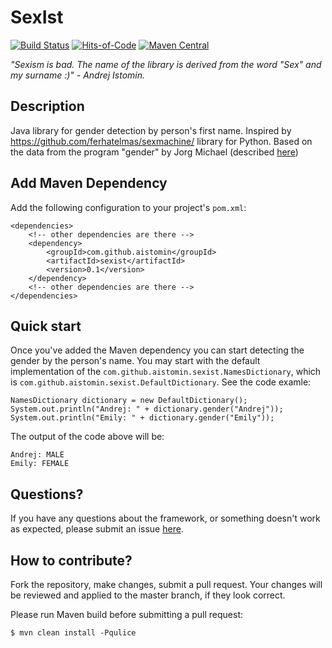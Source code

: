 # SexIst
[![Build Status](https://travis-ci.org/aistomin/sexist.svg?branch=master)](https://travis-ci.org/aistomin/sexist)
[![Hits-of-Code](https://hitsofcode.com/github/aistomin/sexist)](https://hitsofcode.com/view/github/aistomin/sexist)
[![Maven Central](https://maven-badges.herokuapp.com/maven-central/com.github.aistomin/sexist/badge.svg)](https://maven-badges.herokuapp.com/maven-central/com.github.aistomin/sexist)

_"Sexism is bad. The name of the library is derived from the word "Sex" and my surname :)" - Andrej Istomin._
   
## Description

Java library for gender detection by person's first name. Inspired by https://github.com/ferhatelmas/sexmachine/ library for Python. Based on the data from the program "gender" by Jorg Michael (described [here](https://autohotkey.com/board/topic/20260-gender-verification-by-forename-cmd-line-tool-db/))

## Add Maven Dependency
Add the following configuration to your project's `pom.xml`:
```
<dependencies>
    <!-- other dependencies are there -->
    <dependency>
        <groupId>com.github.aistomin</groupId>
        <artifactId>sexist</artifactId>
        <version>0.1</version>
    </dependency>
    <!-- other dependencies are there -->
</dependencies>
```
## Quick start
Once you've added the Maven dependency you can start detecting the gender by
 the person's name. You may start with the default implementation of the 
 `com.github.aistomin.sexist.NamesDictionary`, which is 
 `com.github.aistomin.sexist.DefaultDictionary`. See the code examle:
```
NamesDictionary dictionary = new DefaultDictionary();
System.out.println("Andrej: " + dictionary.gender("Andrej"));
System.out.println("Emily: " + dictionary.gender("Emily"));
``` 
The output of the code above will be:
```
Andrej: MALE
Emily: FEMALE
```
## Questions?
If you have any questions about the framework, or something doesn't work as
 expected, please submit an issue [here](https://github.com/aistomin/sexist/issues/new/choose).

## How to contribute?
Fork the repository, make changes, submit a pull request. Your changes will be
 reviewed and applied to the master branch, if they look correct.

Please run Maven build before submitting a pull request:

```
$ mvn clean install -Pqulice
```